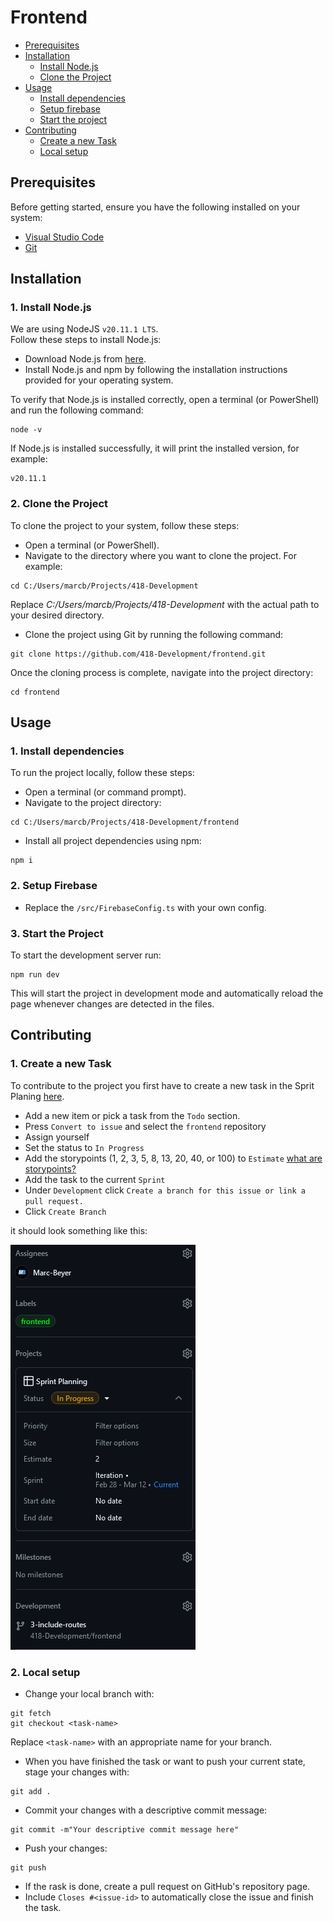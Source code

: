 # Frontend

-   [Prerequisites](#prerequisites)
-   [Installation](#installation)
    -   [Install Node.js](#1-install-nodejs)
    -   [Clone the Project](#2-clone-the-project)
-   [Usage](#usage)
    -   [Install dependencies](#1-install-dependencies)
    -   [Setup firebase](#2-setup-firebase)
    -   [Start the project](#3-start-the-project)
-   [Contributing](#contributing)
    -   [Create a new Task](#1-create-a-new-task)
    -   [Local setup](#2-local-setup)

## Prerequisites

Before getting started, ensure you have the following installed on your system:

-   [Visual Studio Code](https://code.visualstudio.com/)
-   [Git](https://git-scm.com/)

## Installation

### 1. Install Node.js

We are using NodeJS `v20.11.1 LTS`.<br>
Follow these steps to install Node.js:<br>

-   Download Node.js from [here](https://nodejs.org/en).
-   Install Node.js and npm by following the installation instructions provided for your operating system.

To verify that Node.js is installed correctly, open a terminal (or PowerShell) and run the following command:

```
node -v
```

If Node.js is installed successfully, it will print the installed version, for example:

```
v20.11.1
```

### 2. Clone the Project

To clone the project to your system, follow these steps:

-   Open a terminal (or PowerShell).
-   Navigate to the directory where you want to clone the project. For example:

```
cd C:/Users/marcb/Projects/418-Development
```

Replace _C:/Users/marcb/Projects/418-Development_ with the actual path to your desired directory.

-   Clone the project using Git by running the following command:

```
git clone https://github.com/418-Development/frontend.git
```

Once the cloning process is complete, navigate into the project directory:

```
cd frontend
```

## Usage

### 1. Install dependencies

To run the project locally, follow these steps:

-   Open a terminal (or command prompt).
-   Navigate to the project directory:

```
cd C:/Users/marcb/Projects/418-Development/frontend
```

-   Install all project dependencies using npm:

```
npm i
```

### 2. Setup Firebase

-   Replace the `/src/FirebaseConfig.ts` with your own config.

### 3. Start the Project

To start the development server run:

```
npm run dev
```

This will start the project in development mode and automatically reload the page whenever changes are detected in the files.

## Contributing

### 1. Create a new Task

To contribute to the project you first have to create a new task in the Sprit Planing [here](https://github.com/orgs/418-Development/projects/1).

-   Add a new item or pick a task from the `Todo` section.
-   Press `Convert to issue` and select the `frontend` repository
-   Assign yourself
-   Set the status to `In Progress`
-   Add the storypoints (1, 2, 3, 5, 8, 13, 20, 40, or 100) to `Estimate` [what are storypoints?](https://www.wrike.com/scrum-guide/faq/what-are-scrum-story-points/)
-   Add the task to the current `Sprint`
-   Under `Development` click `Create a branch for this issue or link a pull request.`
-   Click `Create Branch`

it should look something like this:

![alt](./doc/images/task.png)

### 2. Local setup

-   Change your local branch with:

```
git fetch
git checkout <task-name>
```

Replace `<task-name>` with an appropriate name for your branch.

-   When you have finished the task or want to push your current state, stage your changes with:

```
git add .
```

-   Commit your changes with a descriptive commit message:

```
git commit -m"Your descriptive commit message here"
```

-   Push your changes:

```
git push
```

-   If the rask is done, create a pull request on GitHub's repository page.
-   Include `Closes #<issue-id>` to automatically close the issue and finish the task.
